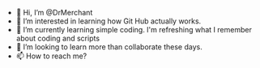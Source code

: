 - 👋 Hi, I’m @DrMerchant
- 👀 I’m interested in learning how Git Hub actually works.
- 🌱 I’m currently learning simple coding. I'm refreshing what I remember about coding and scripts
- 💞️ I’m looking to learn more than collaborate these days.
- 📫 How to reach me?

<!---
DrMerchant/DrMerchant is a ✨ special ✨ repository because its `README.md` (this file) appears on your GitHub profile.
You can click the Preview link to take a look at your changes.
--->
